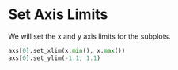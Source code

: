 # Set Axis Limits

We will set the x and y axis limits for the subplots.

```python
axs[0].set_xlim(x.min(), x.max())
axs[0].set_ylim(-1.1, 1.1)
```
